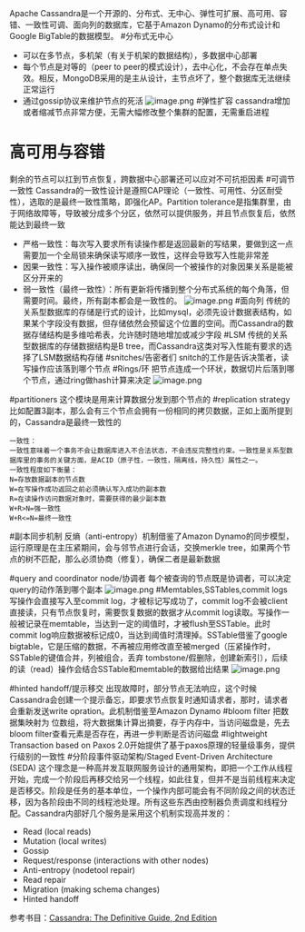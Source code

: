 Apache Cassandra是一个开源的、分布式、无中心、弹性可扩展、高可用、容错、一致性可调、面向列的数据库，它基于Amazon Dynamo的分布式设计和Google BigTable的数据模型。
#分布式无中心
- 可以在多节点，多机架（有关于机架的数据结构），多数据中心部署
- 每个节点是对等的（peer to peer的模式设计），去中心化，不会存在单点失效。相反，MongoDB采用的是主从设计，主节点坏了，整个数据库无法继续正常运行
- 通过gossip协议来维护节点的死活
![image.png](http://upload-images.jianshu.io/upload_images/5945542-da58ad1af0dbc6a4.png?imageMogr2/auto-orient/strip%7CimageView2/2/w/1240)
#弹性扩容
cassandra增加或者缩减节点非常方便，无需大幅修改整个集群的配置，无需重启进程
# 高可用与容错
剩余的节点可以扛到节点恢复，跨数据中心部署还可以应对不可抗拒因素
#可调节一致性
Cassandra的一致性设计是遵照CAP理论（一致性、可用性、分区耐受性），选取的是最终一致性策略，即强化AP。Partition tolerance是指集群里，由于网络故障等，导致被分成多个分区，依然可以提供服务，并且节点恢复后，依然能达到最终一致
- 严格一致性：每次写入要求所有读操作都是返回最新的写结果，要做到这一点需要加一个全局锁来确保读写顺序一致性，这样会导致写入性能非常差
- 因果一致性：写入操作被顺序读出，确保同一个被操作的对象因果关系是能被区分开来的
- 弱一致性（最终一致性）：所有更新将传播到整个分布式系统的每个角落，但需要时间。最终，所有副本都会是一致性的。
![image.png](http://upload-images.jianshu.io/upload_images/5945542-e0d7fd40e5de7c7c.png?imageMogr2/auto-orient/strip%7CimageView2/2/w/1240)
#面向列
传统的关系型数据库的存储是行式的设计，比如mysql，必须先设计数据表结构，如果某个字段没有数据，但存储依然会预留这个位置的空间。而Cassandra的数据存储结构是多维哈希表，允许随时随地增加或减少字段
#LSM
传统的关系型数据库的存储数据结构是B tree，而Cassandra这类对写入性能有要求的选择了LSM数据结构存储
#snitches/告密者们
snitch的工作是告诉决策者，读写操作应该落到哪个节点
#Rings/环
把节点连成一个环状，数据切片后落到哪个节点，通过ring做hash计算来决定
![image.png](http://upload-images.jianshu.io/upload_images/5945542-2d74f629081cf042.png?imageMogr2/auto-orient/strip%7CimageView2/2/w/1240)

#partitioners
这个模块是用来计算数据分发到那个节点的
#replication strategy
比如配置3副本，那么会有三个节点会拥有一份相同的拷贝数据，正如上面所提到的，Cassandra是最终一致性的
```
一致性：
一致性意味着一个事务不会让数据库进入不合法状态，不会违反完整性约束。一致性是关系型数据库里的事务的关键方面，是ACID（原子性，一致性，隔离线，持久性）属性之一。
一致性程度如下衡量：
N=存放数据副本的节点数
W=在写操作成功返回之前必须确认写入成功的副本数
R=在读操作访问数据对象时，需要获得的最少副本数
W+R>N=强一致性
W+R<=N=最终一致性
```

#副本同步机制
反熵（anti-entropy）机制借鉴了Amazon Dynamo的同步模型，运行原理是在主压紧期间，会与邻节点进行会话，交换merkle tree，如果两个节点的树不匹配，那么必须协商（修复），确保二者是最新数据

#query and coordinator node/协调者
每个被查询的节点既是协调者，可以决定query的动作落到哪个副本
![image.png](http://upload-images.jianshu.io/upload_images/5945542-368fc04b34bb2b90.png?imageMogr2/auto-orient/strip%7CimageView2/2/w/1240)
#Memtables,SSTables,commit logs
写操作会直接写入至commit log，才被标记写成功了，commit log不会被client直接读，只有节点恢复时，需要恢复数据的数据才从commit log读取。写操作一般被记录在memtable，当达到一定的阈值时，才被flush至SSTable。此时commit log响应数据被标记成0，当达到阈值时清理掉。SSTable借鉴了google bigtable，它是压缩的数据，不再被应用修改直至被merged（压紧操作时，SSTable的键值合并，列被组合，丢弃  tombstone/假删除，创建新索引），后续的读（read）操作会结合SSTable和memtable的数据给出结果
![image.png](http://upload-images.jianshu.io/upload_images/5945542-28de14a50c749f59.png?imageMogr2/auto-orient/strip%7CimageView2/2/w/1240)

#hinted handoff/提示移交
出现故障时，部分节点无法响应，这个时候Cassandra会创建一个提示备忘，即要求节点恢复时通知请求者，那时，请求者会重新发送write opration。此机制借鉴至Amazon Dynamo
#bloom filter
把数据集映射为 位数组，将大数据集计算出摘要，存于内存中，当访问磁盘是，先去bloom filter查看元素是否存在，再进一步判断是否访问磁盘
#lightweight Transaction based on Paxos
2.0开始提供了基于paxos原理的轻量级事务，提供行级别的一致性
#分阶段事件驱动架构/Staged Event-Driven Architecture (SEDA)
这个理念是一种高并发互联网服务设计的通用架构，即把一个工作从线程开始，完成一个阶段后再移交给另一个线程，如此往复，但并不是当前线程来决定是否移交。阶段是任务的基本单位，一个操作内部可能会有不同阶段之间的状态迁移，因为各阶段由不同的线程池处理。所有这些东西由控制器负责调度和线程分配。Cassandra内部好几个服务是采用这个机制实现高并发的：
- Read (local reads)
- Mutation (local writes)
- Gossip
- Request/response (interactions with other nodes)
- Anti-entropy (nodetool repair)
- Read repair
- Migration (making schema changes)
- Hinted handoff

参考书目：[Cassandra: The Definitive Guide, 2nd Edition](http://shop.oreilly.com/product/0636920043041.do)
